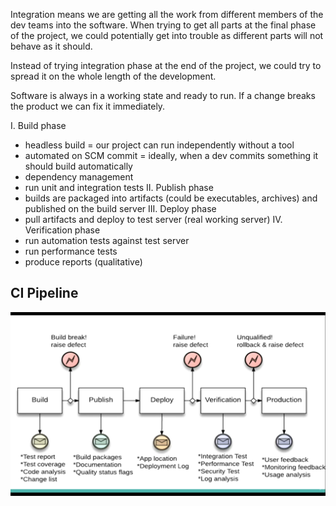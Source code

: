 ﻿Integration means we  are getting all the work from different members of the dev teams into the software. When trying to get all parts at the final phase of the project, we could potentially get into trouble as different parts will not behave as it should.
  
Instead of trying integration phase at the end of the project, we could try to spread it on the whole length of the development.

Software is always in a working state and ready to run. If a change breaks the product we can fix it immediately.

I. Build phase
- headless build = our project can run independently without a tool  
- automated on SCM commit = ideally, when a dev commits something it should build automatically
- dependency management
- run unit and integration tests
II. Publish phase
- builds are packaged into artifacts (could be executables, archives) and published on the build server
III. Deploy phase
- pull artifacts and deploy to test server (real working server)
IV. Verification phase
- run automation tests against test server
- run performance tests
- produce reports (qualitative)

## CI Pipeline

![CI Pipeline](CI_pipeline.png)


